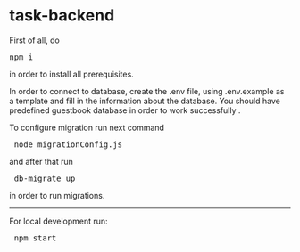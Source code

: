 # task-backend

First of all, do <pre>npm i</pre> in order to install all prerequisites.

In order to connect to database, create the .env file, using .env.example as a template and fill in the information about the database. You should have predefined guestbook database in order to work successfully .

To configure migration run next command 

<pre> node migrationConfig.js </pre>

and after that run

<pre> db-migrate up </pre>

in order to run migrations.
<hr>
For local development run:

<pre> npm start </pre>
